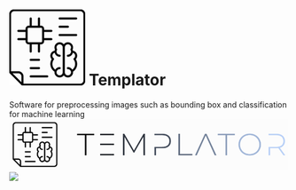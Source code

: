 # <img src='./static/TemplatorIcon.png'/> Templator
Software for preprocessing images such as bounding box and classification for machine learning  
![Templator Icon](./static//Templator.png)
<img src='./Templator.png'>
